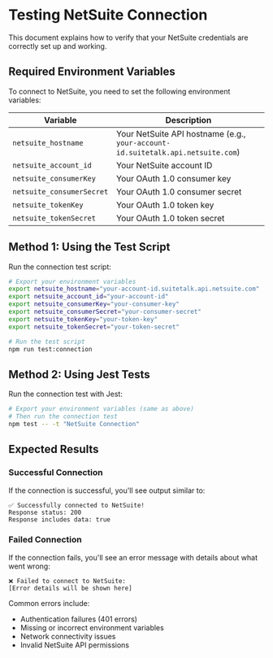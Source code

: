 # Testing NetSuite Connection

This document explains how to verify that your NetSuite credentials are correctly set up and working.

## Required Environment Variables

To connect to NetSuite, you need to set the following environment variables:

| Variable | Description |
|----------|-------------|
| `netsuite_hostname` | Your NetSuite API hostname (e.g., `your-account-id.suitetalk.api.netsuite.com`) |
| `netsuite_account_id` | Your NetSuite account ID |
| `netsuite_consumerKey` | Your OAuth 1.0 consumer key |
| `netsuite_consumerSecret` | Your OAuth 1.0 consumer secret |
| `netsuite_tokenKey` | Your OAuth 1.0 token key |
| `netsuite_tokenSecret` | Your OAuth 1.0 token secret |

## Method 1: Using the Test Script

Run the connection test script:

```bash
# Export your environment variables
export netsuite_hostname="your-account-id.suitetalk.api.netsuite.com"
export netsuite_account_id="your-account-id"
export netsuite_consumerKey="your-consumer-key"
export netsuite_consumerSecret="your-consumer-secret"
export netsuite_tokenKey="your-token-key"
export netsuite_tokenSecret="your-token-secret"

# Run the test script
npm run test:connection
```

## Method 2: Using Jest Tests

Run the connection test with Jest:

```bash
# Export your environment variables (same as above)
# Then run the connection test
npm test -- -t "NetSuite Connection"
```

## Expected Results

### Successful Connection

If the connection is successful, you'll see output similar to:

```
✅ Successfully connected to NetSuite!
Response status: 200
Response includes data: true
```

### Failed Connection

If the connection fails, you'll see an error message with details about what went wrong:

```
❌ Failed to connect to NetSuite:
[Error details will be shown here]
```

Common errors include:
- Authentication failures (401 errors)
- Missing or incorrect environment variables
- Network connectivity issues
- Invalid NetSuite API permissions
